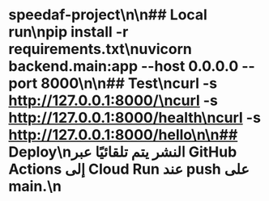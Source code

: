# speedaf-project\n\n## Local run\npip install -r requirements.txt\nuvicorn backend.main:app --host 0.0.0.0 --port 8000\n\n## Test\ncurl -s http://127.0.0.1:8000/\ncurl -s http://127.0.0.1:8000/health\ncurl -s http://127.0.0.1:8000/hello\n\n## Deploy\nالنشر يتم تلقائيًا عبر GitHub Actions إلى Cloud Run عند push على main.\n